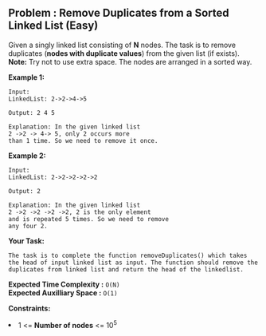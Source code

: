 ## Problem : Remove Duplicates from a Sorted Linked List (Easy)
Given a singly linked list consisting of **N** nodes. The task is to remove duplicates (**nodes with duplicate values**) from the given list (if exists).
**Note:** Try not to use extra space. The nodes are arranged in a sorted way.

**Example 1:**
```
Input:
LinkedList: 2->2->4->5

Output: 2 4 5

Explanation: In the given linked list 
2 ->2 -> 4-> 5, only 2 occurs more 
than 1 time. So we need to remove it once.
```

**Example 2:**
```
Input:
LinkedList: 2->2->2->2->2

Output: 2

Explanation: In the given linked list 
2 ->2 ->2 ->2 ->2, 2 is the only element
and is repeated 5 times. So we need to remove
any four 2.
```

**Your Task:**
```
The task is to complete the function removeDuplicates() which takes the head of input linked list as input. The function should remove the duplicates from linked list and return the head of the linkedlist.
```

**Expected Time Complexity :** ```O(N)```<br>
**Expected Auxilliary Space :** ```O(1)```

**Constraints:**
<li>1 <= <b>Number of nodes</b> <= 10<sup>5</sup></li>


